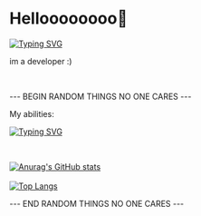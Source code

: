## <h1>Helloooooooo👋</h1>
<a href="https://github.com/IMMOBINIUM"><img src="https://readme-typing-svg.demolab.com?font=Rubik+Wet+Paint&size=35&pause=1000&color=3D89F7&vCenter=true&width=435&lines=IMMOBINIUM" alt="Typing SVG" /></a>
<p>im a developer :)</p>
<br>
<p>--- BEGIN RANDOM THINGS NO ONE CARES ---</p>
<p>My abilities: </p>
<a href="https://github.com/IMMOBINIUM"><img src="https://readme-typing-svg.demolab.com?font=roboto&size=25&duration=4500&pause=700&color=3D89F7&vCenter=true&width=435&lines=Java;HTML;CSS;C%23;Telegram+API;MongoDB;React;Python;PHP;are+you+tired%3F;+This+cookie+is+for+you+-%3E+%F0%9F%8D%AA+%F0%9F%A5%B0" alt="Typing SVG" />

</a><br>

<a href="https://github.com/IMMOBINIUM">![Anurag's GitHub stats](https://github-readme-stats.vercel.app/api?username=IMMOBINIUM&show_icons=true&theme=tokyonight)</a>
<br><br>
<a href="https://github.com/IMMOBINIUM">![Top Langs](https://github-readme-stats.vercel.app/api/top-langs/?username=IMMOBINIUM&layout=compact&theme=tokyonight)</a>
<p>--- END RANDOM THINGS NO ONE CARES ---</p>
<!--
**IMMOBINIUM/IMMOBINIUM** is a ✨ _special_ ✨ repository because its `README.md` (this file) appears on your GitHub profile.

Here are some ideas to get you started:

- 🔭 I’m currently working on ...
- 🌱 I’m currently learning ...
- 👯 I’m looking to collaborate on ...
- 🤔 I’m looking for help with ...
- 💬 Ask me about ...
- 📫 How to reach me: ...
- 😄 Pronouns: ...
- ⚡ Fun fact: ...
-->
